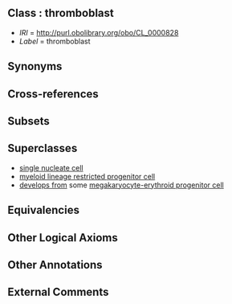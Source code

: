 
## Class : thromboblast

 * *IRI* = http://purl.obolibrary.org/obo/CL_0000828
 * *Label* = thromboblast

## Synonyms


## Cross-references


## Subsets


## Superclasses

 * [single nucleate cell](../../CL/26/CL_0000226.md)
 * [myeloid lineage restricted progenitor cell](../../CL/39/CL_0000839.md)
 * [develops from](../../RO/02/RO_0002202.md) some [megakaryocyte-erythroid progenitor cell](../../CL/50/CL_0000050.md)

## Equivalencies


## Other Logical Axioms


## Other Annotations


## External Comments

